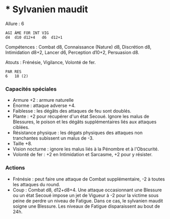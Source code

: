 # * Sylvanien maudit

Allure : 6

	AGI	ÂME	FOR	INT	VIG
	d4	d10	d12+4	d6	d12+1

Compétences : Combat d8, Connaissance (Nature) d8, Discrétion d8, Intimidation d8+2, Lancer d6, Perception d10+2, Persuasion d8.

Atouts : Frénésie, Vigilance, Volonté de fer.

	PAR	RES
	6	18 (2)

### Capacités spéciales
- Armure +2 : armure naturelle
- Énorme : attaque adverse +4.
- Faiblesse : les dégâts des attaques de feu sont doublés.
- Plante : +2 pour récupérer d'un état Secoué. Ignore les malus de Blessures, le poison et les dégâts supplémentaires liés aux attaques ciblées.
- Résistance physique : les dégats physiques des attaques non tranchantes subissent un malus de -3.
- Taille +8.
- Vision nocturne : ignore les malus liés à la Pénombre et à l'Obscurité.
- Volonté de fer : +2 en Intimidation et Sarcasme, +2 pour y résister.

### Actions
- Frénésie : peut faire une attaque de Combat supplémentaire, -2 à toutes les attaques du round.
- Coup : Combat d8, d12+d8+4. Une attaque occasionnant une Blessure ou un état Secoué impose un jet de Vigueur à -2 pour la victime sous peine de perdre un niveau de Fatigue. Dans ce cas, le sylvanien maudit soigne une Blessure. Les niveaux de Fatigue disparaissent au bout de 24h.
